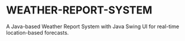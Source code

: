 # WEATHER-REPORT-SYSTEM
A Java-based Weather Report System with Java Swing UI for real-time location-based forecasts.
